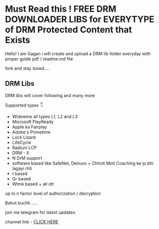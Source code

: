 # Must Read this ! FREE DRM DOWNLOADER LIBS for EVERYTYPE of DRM Protected Content that Exists

Hello! 
I am Gagan i will create and upload a DRM lib folder everyday with proper guide pdf / readme.md file

fork and stay tuned....

## DRM Libs 
DRM libs will cover following and many more

Supported types 👇

- Widewine all types L1, L2 and L3
- Microsoft PlayReady
- Apple ka Fairplay 
- Adobe's Primetime
- Lock Lizard
- LifeCycle
- Radium LCP
- DRM - X
- N DrM support 
- software based like SafeNet, Denuvo + Chhoti Moti Coaching ke jo bhi lagayi rhti 
- t based
- Gr based
- Wtmk based + all ott

up to n factor level of  authorization / decryption

Bahut kuchh .....

join me telegram for latest updates: 

channel link - [CLICK HERE](https://t.me/devggn)
